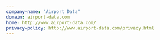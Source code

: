 ```yaml
---
company-name: "Airport Data"
domain: airport-data.com
home: http://www.airport-data.com/
privacy-policy: http://www.airport-data.com/privacy.html
---
```




